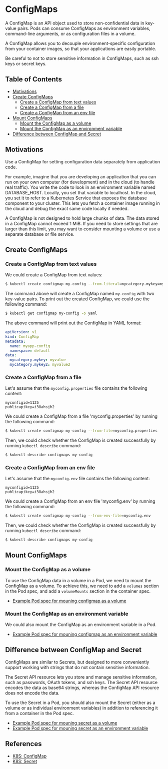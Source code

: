 # ConfigMaps

A ConfigMap is an API object used to store non-confidential data in key-value pairs.
Pods can consume ConfigMaps as environment variables, command-line arguments, or as configuration files in a volume.

A ConfigMap allows you to decouple environment-specific configuration from your container images, so that your applications are easily portable.

Be careful to not to store sensitive information in ConfigMaps, such as ssh keys or secret keys.

## Table of Contents

* [Motivations](#motivations)
* [Create ConfigMaps](#create-configmaps)
    * [Create a ConfigMap from text values](#create-a-configmap-from-text-values)
    * [Create a ConfigMap from a file](#create-a-configmap-from-a-file)
    * [Create a ConfigMap from an env file](#create-a-configmap-from-an-env-file)
* [Mount ConfigMaps](#mount-configmaps)
    * [Mount the ConfigMap as a volume](#mount-the-configmap-as-a-volume)
    * [Mount the ConfigMap as an environment variable](#mount-the-configmap-as-an-environment-variable)
* [Difference between ConfigMap and Secret](#difference-between-configmap-and-secret)

## Motivations

Use a ConfigMap for setting configuration data separately from application code.

For example, imagine that you are developing an application that you can run on your own computer (for development) and in the cloud (to handle real traffic).
You write the code to look in an environment variable named DATABASE_HOST.
Locally, you set that variable to localhost.
In the cloud, you set it to refer to a Kubernetes Service that exposes the database component to your cluster.
This lets you fetch a container image running in the cloud and debug the exact same code locally if needed.

A ConfigMap is not designed to hold large chunks of data.
The data stored in a ConfigMap cannot exceed 1 MiB.
If you need to store settings that are larger than this limit, you may want to consider mounting a volume or use a separate database or file service.

## Create ConfigMaps

### Create a ConfigMap from text values

We could create a ConfigMap from text values:

```bash
$ kubectl create configmap my-config --from-literal=mycategory.mykey=myvalue --from-literal=mycategory.mykey2=myvalue2
```

The command above will create a ConfigMap named `my-config` with two key-value pairs.
To print out the created ConfigMap, we could use the following command:

```bash
$ kubectl get configmap my-config -o yaml
```

The above command will print out the ConfigMap in YAML format:

```yaml
apiVersion: v1
kind: ConfigMap
metadata:
  name: myapp-config
  namespace: default
data:
  mycategory.mykey: myvalue
  mycategory.mykey2: myvalue2
```

### Create a ConfigMap from a file

Let's assume that the `myconfig.properties` file contains the following content:

```properties
myconfigid=1125
publicapikey=i38ahsjh2
```

We could create a ConfigMap from a file 'myconfig.properties' by running the following command:

```bash
$ kubectl create configmap my-config --from-file=myconfig.properties
```

Then, we could check whether the ConfigMap is created successfully by running `kubectl describe` command:

```bash
$ kubectl describe configmaps my-config
```

### Create a ConfigMap from an env file

Let's assume that the `myconfig.env` file contains the following content:

```properties
myconfigid=1125
publicapikey=i38ahsjh2
```

We could create a ConfigMap from an env file 'myconfig.env' by running the following command:

```bash
$ kubectl create configmap my-config --from-env-file=myconfig.env
```

Then, we could check whether the ConfigMap is created successfully by running `kubectl describe` command:

```bash
$ kubectl describe configmaps my-config
```

## Mount ConfigMaps

### Mount the ConfigMap as a volume

To use the ConfigMap data in a volume in a Pod, we need to mount the ConfigMap as a volume.
To achieve this, we need to add a `volumes` section in the Pod spec, and add a `volumeMounts` section in the container spec.

- [Example Pod spec for mouning configmap as a volume](./src/pod-mounting-cm.yaml)

### Mount the ConfigMap as an environment variable

We could also mount the ConfigMap as an environment variable in a Pod.

- [Example Pod spec for mouning configmap as an environment variable](./src/pod-mounting-cm-as-env.yaml)

## Difference between ConfigMap and Secret

ConfigMaps are similar to Secrets, but designed to more conveniently support working with strings that do not contain sensitive information.

The Secret API resource lets you store and manage sensitive information, such as passwords, OAuth tokens, and ssh keys.
The Secret API resource encodes the data as base64 strings, whereas the ConfigMap API resource does not encode the data.

To use the Secret in a Pod, you should also mount the Secret (either as a volume or as individual environment variables) in addition to referencing it from a container in the Pod spec.

- [Example Pod spec for mouning secret as a volume](./src/pod-mounting-secret.yaml)
- [Example Pod spec for mouning secret as an environment variable](./src/pod-mounting-secret-as-env.yaml)

## References

- [K8S: ConfigMap](https://kubernetes.io/docs/concepts/configuration/configmap/)
- [K8S: Secret](https://kubernetes.io/docs/concepts/configuration/secret/)
